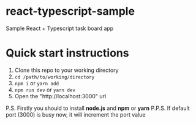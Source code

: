 # react-typescript-sample
Sample React + Typescript task board app

# Quick start instructions
1. Clone this repo to your working directory
2. `cd /path/to/working/directory`
3. `npm i` or `yarn add`
4. `npm run dev` or `yarn dev`
5. Open the "http://localhost:3000" url

P.S. Firstly you should to install **node.js** and **npm** or **yarn**
P.P.S. If default port (3000) is busy now, it will increment the port value
